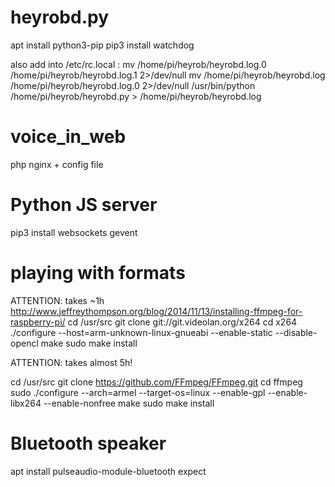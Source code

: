 # heyrobd.py

apt install python3-pip
pip3 install watchdog

also add into /etc/rc.local :
mv /home/pi/heyrob/heyrobd.log.0 /home/pi/heyrob/heyrobd.log.1 2>/dev/null
mv /home/pi/heyrob/heyrobd.log /home/pi/heyrob/heyrobd.log.0 2>/dev/null
/usr/bin/python /home/pi/heyrob/heyrobd.py > /home/pi/heyrob/heyrobd.log

# voice_in_web

php
nginx + config file

# Python JS server
pip3 install websockets gevent

# playing with formats

 ATTENTION: takes ~1h
http://www.jeffreythompson.org/blog/2014/11/13/installing-ffmpeg-for-raspberry-pi/
cd /usr/src
git clone git://git.videolan.org/x264
cd x264
./configure --host=arm-unknown-linux-gnueabi --enable-static --disable-opencl
make
sudo make install

 ATTENTION: takes almost 5h!

cd /usr/src
git clone https://github.com/FFmpeg/FFmpeg.git
cd ffmpeg
sudo ./configure --arch=armel --target-os=linux --enable-gpl --enable-libx264 --enable-nonfree
make
sudo make install

# Bluetooth speaker
apt install pulseaudio-module-bluetooth expect
